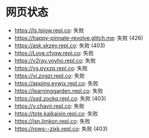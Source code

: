 # 网页状态
- https://ls.tpjow.repl.co: 失败
- https://happy-pinnate-revolve.glitch.me: 失败 (426)
- https://ask.skzey.repl.co: 失败 (403)
- https://Love.cfvqw.repl.co: 失败
- https://v2ray.yoyho.repl.co: 失败
- https://ys.pyxzp.repl.co: 失败
- https://vi.zogzr.repl.co: 失败
- https://apping.eywjx.repl.co: 失败
- https://learninggarden.repl.co: 失败
- https://ssd.zockq.repl.co: 失败 (403)
- https://v.chavir.repl.co: 失败
- https://tote.kaikaixin.repl.co: 失败
- https://jsn.limkon.repl.co: 失败
- https://rows--zixk.repl.co: 失败 (403)
